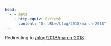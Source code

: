 ```yaml
---
head:
  - - meta
    - http-equiv: Refresh
      content: "0; URL=/blog/2018/march-2018"
---
```


Redirecting to <a href="/blog/2018/march-2018">/blog/2018/march-2018</a>…
